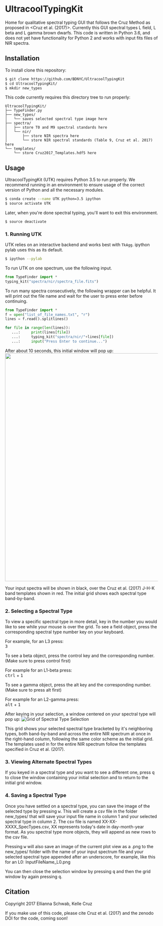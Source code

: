 # UltracoolTypingKit
Home for qualitative spectral typing GUI that follows the Cruz Method as proposed in <Cruz et al. (2017)>.
Currently this GUI spectral types L field, L beta and L gamma brown dwarfs.
This code is written in Python 3.6, and does not yet have functionality for Python 2 and works with
input fits files of NIR spectra.
   

## Installation

To install clone this repository:

```bash
$ git clone https://github.com/BDNYC/UltracoolTypingKit
$ cd UltracoolTypingKit/
$ mkdir new_types

```

This code currently requires this directory tree to run properly:

```
UltracoolTypingKit/
├── TypeFinder.py  
├── new_types/  
│   └── saves selected spectral type image here  
├── spectra/  
│   ├── store T0 and M9 spectral standards here   
│   └── nir/  
│       ├── store NIR spectra here  
│       └── store NIR spectral standards (Table 9, Cruz et al. 2017) here    
└── templates/  
    └── store Cruz2017_Templates.hdf5 here  
 ```


## Usage

UltracoolTypingKit (UTK) requires Python 3.5 to run properly. We recommend running in an environment to ensure usage of the correct version of Python and all the necessary modules.

```bash
$ conda create --name UTK python=3.5 ipython
$ source activate UTK

``` 

Later, when you're done spectral typing, you'll want to exit this environment.
```bash
$ source deactivate

```
   
   

### 1. Running UTK

UTK relies on an interactive backend and works best with `TkAgg`. ipython pylab uses this as its default.

```bash
$ ipython --pylab

```

To run UTK on one spectrum, use the following input.

```python
from TypeFinder import *
typing_kit("spectra/nir/spectra_file.fits")

```

To run many spectra consecutively, the following wrapper can be helpful.
It will print out the file name and wait for the user to press enter before continuing.

```python
from TypeFinder import *
f = open("list_of_file_names.txt", "r")
lines = f.read().splitlines()

for file in range(len(lines)):                        
   ...:     print(lines[file])
   ...:     typing_kit("spectra/nir/"+lines[file])
   ...:     input("Press Enter to continue...")

```

After about 10 seconds, this initial window will pop up:
<img src="https://raw.githubusercontent.com/elliesch/UltracoolTypingKit/master/resources/opengrid.png" width="750">

Your input spectra will be shown in black, over the Cruz et al. (2017) J-H-K band templates shown in red.
The initial grid shows each spectral type band-by-band.

   
   

### 2. Selecting a Spectral Type
To view a specific spectral type in more detail, key in the number you would like to see while your mouse is over the grid.
To see a field object, press the corresponding spectral type number key on your keyboard.

For example, for an L3 press:  
<kbd>3</kbd>


To see a beta object, press the control key and the corresponding number. (Make sure to press control first)

For example for an L1-beta press:  
<kbd>ctrl</kbd> + <kbd>1</kbd>


To see a gamma object, press the alt key and the corresponding number. (Make sure to press alt first)

For example for an L2-gamma press:  
<kbd>alt</kbd> + <kbd>1</kbd>

After keying in your selection, a window centered on your spectral type will pop up:
 ![Grid of Spectral Type Selection](https://raw.githubusercontent.com/elliesch/UltracoolTypingKit/master/resources/L3.png)

This grid shows your selected spectral type bracketed by it's neighboring types, both band-by-band and across
the entire NIR spectrum at once in the right-hand column, following the same color scheme as the initial grid. 
The templates used in for the entire NIR spectrum follow the templates specified in Cruz et al. (2017).

   
   
### 3. Viewing Alternate Spectral Types
If you keyed in a spectral type and you want to see a different one, press <kbd>q</kbd> to close the window containing your initial selection and to return to the initial grid window.

   
   

### 4. Saving a Spectral Type
Once you have settled on a spectral type, you can save the image of the selected type by pressing <kbd>w</kbd>. This will create a csv file in the folder new_types/ that will save your input file name in column 1 and your selected spectral type in column 2. The csv file is named XX-XX-XXXX_SpecTypes.csv, XX represents today's date in day-month-year format. As you spectral type more objects, they will append as new rows to the csv file.

Pressing <kbd>w</kbd> will also save an image of the current plot view as a .png to the new_types/ folder with the name of your input spectrum file and your selected spectral type appended after an underscore, for example, like this for an L0: InputFileName_L0.png

You can then close the selection window by pressing <kbd>q</kbd> and then the grid window by again pressing <kbd>q</kbd>.


   

## Citation
Copyright 2017 Ellianna Schwab, Kelle Cruz

If you make use of this code, please cite Cruz et al. (2017) and the zenodo DOI for the code, coming soon!
